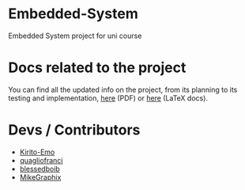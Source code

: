 # Embedded-System
Embedded System project for uni course

# Docs related to the project
You can find all the updated info on the project, from its planning to its testing and implementation, [here](https://github.com/Kirito-Emo/Embedded-System/blob/main/Progetto_Sistemi_Embedded.pdf) (PDF) or [here](https://github.com/Kirito-Emo/Embedded-System/tree/main/Docs) (LaTeX docs).

# Devs / Contributors
- [Kirito-Emo](https://github.com/Kirito-Emo)
- [quagliofranci](https://github.com/quagliofranci)
- [blessedboib](https://github.com/blessedboib)
- [MikeGraphix](https://github.com/MikeGraphix)
